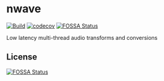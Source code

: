 # nwave

[![Build](https://github.com/ionite34/nwave/actions/workflows/build.yml/badge.svg?branch=main)](https://github.com/ionite34/nwave/actions/workflows/build.yml)
[![codecov](https://codecov.io/gh/ionite34/nwave/branch/main/graph/badge.svg?token=ZXM5Y46XBI)](https://codecov.io/gh/ionite34/nwave)
[![FOSSA Status](https://app.fossa.com/api/projects/git%2Bgithub.com%2Fionite34%2Fnwave.svg?type=shield)](https://app.fossa.com/projects/git%2Bgithub.com%2Fionite34%2Fnwave?ref=badge_shield)

Low latency multi-thread audio transforms and conversions


## License
[![FOSSA Status](https://app.fossa.com/api/projects/git%2Bgithub.com%2Fionite34%2Fnwave.svg?type=large)](https://app.fossa.com/projects/git%2Bgithub.com%2Fionite34%2Fnwave?ref=badge_large)